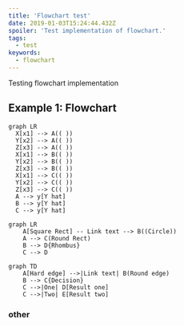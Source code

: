 ```yaml
---
title: 'Flowchart test'
date: 2019-01-03T15:24:44.432Z
spoiler: 'Test implementation of flowchart.'
tags:
  - test
keywords:
  - flowchart
---
```


Testing flowchart implementation

## Example 1: Flowchart

```mermaid
graph LR
  X[x1] --> A(( ))
  Y[x2] --> A(( ))
  Z[x3] --> A(( ))
  X[x1] --> B(( ))
  Y[x2] --> B(( ))
  Z[x3] --> B(( ))
  X[x1] --> C(( ))
  Y[x2] --> C(( ))
  Z[x3] --> C(( ))
  A --> y[Y hat]
  B --> y[Y hat]
  C --> y[Y hat]
```

```mermaid
graph LR
    A[Square Rect] -- Link text --> B((Circle))
    A --> C(Round Rect)
    B --> D{Rhombus}
    C --> D
```

```mermaid
graph TD
    A[Hard edge] -->|Link text| B(Round edge)
    B --> C{Decision}
    C -->|One| D[Result one]
    C -->|Two| E[Result two]
```

### other

